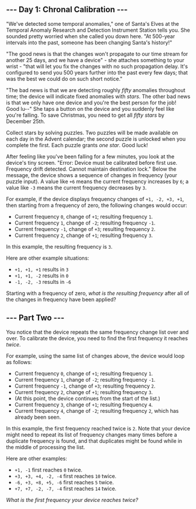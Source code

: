 
## --- Day 1: Chronal Calibration ---

"We've detected some temporal anomalies," one of Santa's Elves at the  Temporal Anomaly Research and Detection Instrument Station  tells you. She sounded pretty worried when she called you down here. "At 500-year intervals into the past, someone has been changing Santa's history!"

"The good news is that the changes won't propagate to our time stream for another 25 days, and we have a device" - she attaches something to your wrist - "that will let you fix the changes with no such propagation delay. It's configured to send you 500 years further into the past every few days; that was the best we could do on such short notice."

"The bad news is that we are detecting roughly  _fifty_  anomalies throughout time; the device will indicate fixed anomalies with  _stars_. The other bad news is that we only have one device and you're the best person for the job! Good lu--" She taps a button on the device and you suddenly feel like you're falling. To save Christmas, you need to get all  _fifty stars_  by December 25th.

Collect stars by solving puzzles. Two puzzles will be made available on each day in the Advent calendar; the second puzzle is unlocked when you complete the first. Each puzzle grants  _one star_. Good luck!

After feeling like you've been falling for a few minutes, you look at the device's tiny screen. "Error: Device must be calibrated before first use. Frequency drift detected. Cannot maintain destination lock." Below the message, the device shows a sequence of changes in frequency (your puzzle input). A value like  `+6`  means the current frequency increases by  `6`; a value like  `-3`  means the current frequency decreases by  `3`.

For example, if the device displays frequency changes of  `+1, -2, +3, +1`, then starting from a frequency of zero, the following changes would occur:

-   Current frequency  `0`, change of  `+1`; resulting frequency  `1`.
-   Current frequency  `1`, change of  `-2`; resulting frequency  `-1`.
-   Current frequency  `-1`, change of  `+3`; resulting frequency  `2`.
-   Current frequency  `2`, change of  `+1`; resulting frequency  `3`.

In this example, the resulting frequency is  `3`.

Here are other example situations:

-   `+1, +1, +1`  results in  `3`
-   `+1, +1, -2`  results in  `0`
-   `-1, -2, -3`  results in  `-6`

Starting with a frequency of zero,  _what is the resulting frequency_  after all of the changes in frequency have been applied?


## --- Part Two ---

You notice that the device repeats the same frequency change list over and over. To calibrate the device, you need to find the first frequency it reaches  _twice_.

For example, using the same list of changes above, the device would loop as follows:

-   Current frequency  `0`, change of  `+1`; resulting frequency  `1`.
-   Current frequency  `1`, change of  `-2`; resulting frequency  `-1`.
-   Current frequency  `-1`, change of  `+3`; resulting frequency  `2`.
-   Current frequency  `2`, change of  `+1`; resulting frequency  `3`.
-   (At this point, the device continues from the start of the list.)
-   Current frequency  `3`, change of  `+1`; resulting frequency  `4`.
-   Current frequency  `4`, change of  `-2`; resulting frequency  `2`, which has already been seen.

In this example, the first frequency reached twice is  `2`. Note that your device might need to repeat its list of frequency changes many times before a duplicate frequency is found, and that duplicates might be found while in the middle of processing the list.

Here are other examples:

-   `+1, -1`  first reaches  `0`  twice.
-   `+3, +3, +4, -2, -4`  first reaches  `10`  twice.
-   `-6, +3, +8, +5, -6`  first reaches  `5`  twice.
-   `+7, +7, -2, -7, -4`  first reaches  `14`  twice.

_What is the first frequency your device reaches twice?_